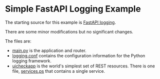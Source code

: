 # Simple FastAPI Logging Example

The starting source for this example is [FastAPI logging](https://philstories.medium.com/fastapi-logging-f6237b84ea64).

There are some minor modifications but no significant changes.

The files are:
- [main.py](main.py) is the application and router.
- [logging.conf](logging.conf) contains the configuration information for the Python
logging framework.
- [uicheckapp](uicheckapp) is the world's simplest set of REST resources. There is one file,
[services.ps](uicheckapp/services.py) that contains a single service.